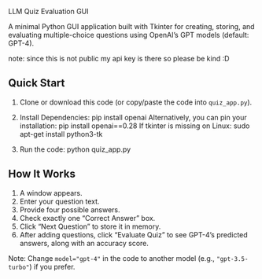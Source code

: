 LLM Quiz Evaluation GUI

A minimal Python GUI application built with Tkinter for creating, storing, and evaluating multiple-choice questions using OpenAI’s GPT models (default: GPT-4).

note: since this is not public my api key is there so please be kind :D

Quick Start
-----------
1. Clone or download this code (or copy/paste the code into `quiz_app.py`).
2. Install Dependencies:
   pip install openai
   Alternatively, you can pin your installation:
   pip install openai==0.28
   If tkinter is missing on Linux:
   sudo apt-get install python3-tk

3. Run the code:
   python quiz_app.py

How It Works
------------
1. A window appears.  
2. Enter your question text.  
3. Provide four possible answers.  
4. Check exactly one “Correct Answer” box.  
5. Click “Next Question” to store it in memory.  
6. After adding questions, click “Evaluate Quiz” to see GPT-4’s predicted answers, along with an accuracy score.

Note: Change `model="gpt-4"` in the code to another model (e.g., `"gpt-3.5-turbo"`) if you prefer.
